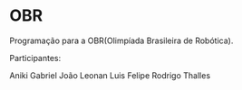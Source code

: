 # OBR
Programação para a OBR(Olimpíada Brasileira de Robótica).

Participantes:

  Aniki
  Gabriel
  João
  Leonan
  Luis Felipe
  Rodrigo
  Thalles
